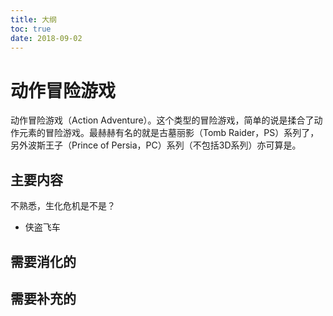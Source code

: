 ```yaml
---
title: 大纲
toc: true
date: 2018-09-02
---
```

# 动作冒险游戏

动作冒险游戏（Action Adventure）。这个类型的冒险游戏，简单的说是揉合了动作元素的冒险游戏。最赫赫有名的就是古墓丽影（Tomb Raider，PS）系列了，另外波斯王子（Prince of Persia，PC）系列（不包括3D系列）亦可算是。


## 主要内容

不熟悉，生化危机是不是？

- 侠盗飞车

## 需要消化的


## 需要补充的
